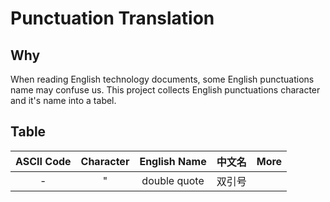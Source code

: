 # Punctuation Translation

## Why
When reading English technology documents, some English punctuations name may confuse us. This project collects English punctuations character and it's name into a tabel.

## Table

| ASCII Code | Character | English Name | 中文名 | More |
| :-: | :-: | :-: | :-: | :-: |
| - | " | double quote | 双引号 | |

